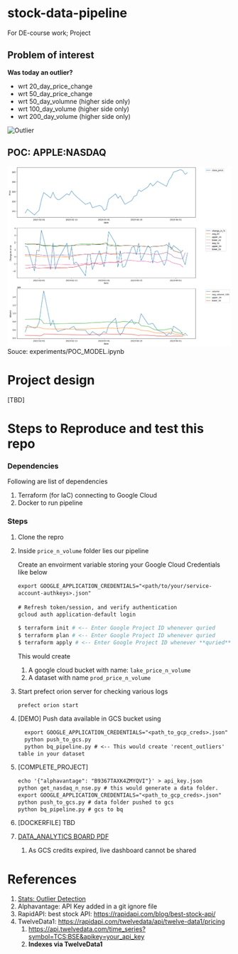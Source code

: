 # stock-data-pipeline

For DE-course work; Project

## Problem of interest

**Was today an outlier?**
- wrt 20_day_price_change						
- wrt 50_day_price_change
- wrt 50_day_volumne (higher side only)
- wrt 100_day_volume (higher side only)
- wrt 200_day_volume (higher side only)

![Outlier](https://upload.wikimedia.org/wikipedia/commons/thumb/8/8c/Standard_deviation_diagram.svg/1920px-Standard_deviation_diagram.svg.png)

## POC: APPLE:NASDAQ

![](Apple_poc.png)
Souce: experiments/POC_MODEL.ipynb

# Project design
[TBD]

# Steps to Reproduce and test this repo

### Dependencies

Following are list of dependencies 
1. Terraform (for IaC) connecting to Google Cloud 
2. Docker to run pipeline 

### Steps

1. Clone the repro 
2. Inside `price_n_volume` folder lies our pipeline 

   Create an envoirment variable storing your Google Cloud Credentials like below

   ```shell
   export GOOGLE_APPLICATION_CREDENTIALS="<path/to/your/service-account-authkeys>.json"
   
   # Refresh token/session, and verify authentication
   gcloud auth application-default login
   ```

   ```bash
   $ terraform init # <-- Enter Google Project ID whenever quried
   $ terraform plan # <-- Enter Google Project ID whenever quried
   $ terraform apply # <-- Enter Google Project ID whenever **quried**
   ```

   This would create
      1. A google cloud bucket with name: `lake_price_n_volume`
      2. A dataset with name `prod_price_n_volume`

3. Start prefect orion server for checking various logs
   ```shell
   prefect orion start
   ```
4. [DEMO] Push data available in GCS bucket using 

   ```shell 
     export GOOGLE_APPLICATION_CREDENTIALS="<path_to_gcp_creds>.json"
     python push_to_gcs.py 
     python bq_pipeline.py # <-- This would create 'recent_outliers' table in your dataset
   ```

5. [COMPLETE_PROJECT]  
   ```
   echo '{"alphavantage": "B9367TAXK4ZMYQVI"}' > api_key.json
   python get_nasdaq_n_nse.py # this would generate a data folder.
   export GOOGLE_APPLICATION_CREDENTIALS="<path_to_gcp_creds>.json"
   python push_to_gcs.py # data folder pushed to gcs 
   python bq_pipeline.py # gcs to bq
   ``` 
6. [DOCKERFILE] TBD

7. [DATA_ANALYTICS BOARD PDF](Price_n_Volume_outlier.pdf)
   1. As GCS credits expired, live dashboard cannot be shared

# References

1. [Stats: Outlier Detection](https://www.analyticsvidhya.com/blog/2021/05/feature-engineering-how-to-detect-and-remove-outliers-with-python-code/)
2. Alphavantage: API Key added in a git ignore file
3. RapidAPI: best stock API: https://rapidapi.com/blog/best-stock-api/
4. TwelveData1: https://rapidapi.com/twelvedata/api/twelve-data1/pricing
   1. https://api.twelvedata.com/time_series?symbol=TCS:BSE&apikey=your_api_key
   2. **Indexes via TwelveData1**